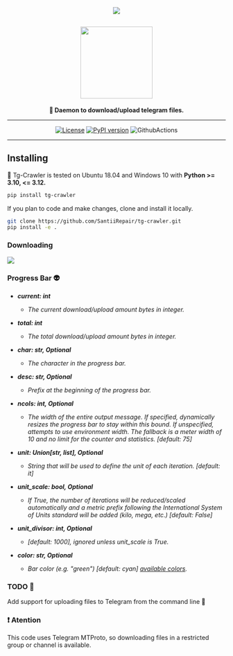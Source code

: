 <div align="center">
<img src="https://static.scarf.sh/a.png?x-pxid=cf317fe7-2188-4721-bc01-124bb5d5dbb2" />

## <img src="https://i.ibb.co/WcM7BDf/tg-crawler.png" width="166"/>


**💾 Daemon to download/upload telegram files.**

______________________________________________________________________

[![License](https://img.shields.io/badge/License-GPL--3.0-magenta.svg)](https://www.gnu.org/licenses/gpl-3.0.txt)
[![PyPI version](https://badge.fury.io/py/tg-crawler.svg)](https://badge.fury.io/py/tg-crawler)
![GithubActions](https://github.com/SantiiRepair/tg-crawler/actions/workflows/pylint.yml/badge.svg)

</div>

______________________________________________________________________

## Installing

💾 Tg-Crawler is tested on Ubuntu 18.04 and Windows 10 with **Python >= 3.10, <= 3.12.**

```bash
pip install tg-crawler
```

If you plan to code and make changes, clone and install it locally.

```bash
git clone https://github.com/SantiiRepair/tg-crawler.git
pip install -e .
```

### Downloading

<img src="https://i.ibb.co/tK7j6GJ/Screenshot-2023-10-28-08-26-30.png"/>

### Progress Bar 👽

- _**current: int**_
   - _The current download/upload amount bytes in integer._

- _**total: int**_
   - _The total download/upload amount bytes in integer._

- _**char: str, Optional**_
   - _The character in the progress bar._

- _**desc: str, Optional**_
   - _Prefix at the beginning of the progress bar._

- _**ncols: int, Optional**_
   - _The width of the entire output message. If specified, dynamically resizes the progress bar to stay within this bound. If unspecified, attempts to use environment width. The fallback is a meter width of 10 and no limit for the counter and statistics. [default: 75]_

- _**unit: Union[str, list], Optional**_
   - _String that will be used to define the unit of each iteration. [default: it]_

- _**unit_scale: bool, Optional**_
   - _If True, the number of iterations will be reduced/scaled automatically and a metric prefix following the International System of Units standard will be added (kilo, mega, etc.) [default: False]_

- _**unit_divisor: int, Optional**_
   - _[default: 1000], ignored unless unit_scale is True._

- _**color: str, Optional**_
   - _Bar color (e.g. "green") [default: cyan] [available colors](https://github.com/termcolor/termcolor#text-properties)._

### TODO 📝

Add support for uploading files to Telegram from the command line 🚀

### ❗ Atention

This code uses Telegram MTProto, so downloading files in a restricted group or channel is available.
